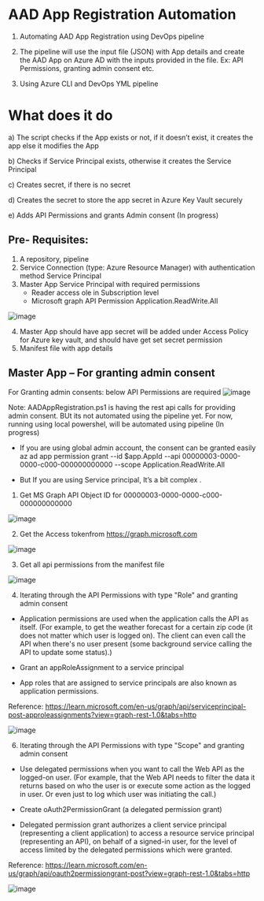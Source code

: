 # AAD App Registration Automation
1. Automating AAD App Registration using DevOps pipeline

2. The pipeline will use the input file (JSON) with App details and create the AAD App on Azure AD with the inputs provided in the file. Ex: API Permissions, granting admin consent etc.

3. Using Azure CLI and DevOps YML pipeline

# What does it do
a)	  The script checks if the App exists or not, if it doesn’t exist, it creates the app else it modifies the App

b)	  Checks if Service Principal exists, otherwise it creates the Service Principal

c)	  Creates secret, if there is no secret

d)	  Creates the secret to store the app secret in Azure Key Vault securely

e)	  Adds API Permissions and grants Admin consent (In progress)

## Pre- Requisites:
1.	  A repository, pipeline
2.    Service Connection (type: Azure Resource Manager)  with authentication method Service Principal
3.	  Master App Service Principal with required permissions
         - Reader access ole in Subscription level
         - Microsoft graph API Permission Application.ReadWrite.All

![image](https://user-images.githubusercontent.com/92169356/207417402-242c78ee-6e09-4adc-9ba9-33a688e2e335.png)


4. 	Master App should have app secret will be added under Access Policy for Azure key vault, and should have get set secret permission
5.	Manifest file with app details



## Master App – For granting admin consent
For Granting admin consents: below API Permissions are required
![image](https://user-images.githubusercontent.com/92169356/207417703-30a0403b-0e8e-484c-8b33-cb8611aaa1a7.png)

Note: AADAppRegistration.ps1 is having the rest api calls for providing admin consent. BUt its not automated using the pipeline yet. 
For now, running using local powershel, will be automated using pipeline (In progress)

- If you are using global admin account, the consent can be granted easily
az ad app permission grant --id $app.AppId --api 00000003-0000-0000-c000-000000000000 --scope Application.ReadWrite.All

- But If you are using Service principal, It’s a bit complex .



1. Get MS Graph API Object ID for 00000003-0000-0000-c000-000000000000

![image](https://user-images.githubusercontent.com/92169356/207418398-9340e694-4c93-44e7-af2d-b7336151baa3.png)

2. Get the Access tokenfrom https://graph.microsoft.com

![image](https://user-images.githubusercontent.com/92169356/207418825-b2a53965-98b9-41ff-93c8-69fdda59b97a.png)

3. Get all api permissions from the manifest file

![image](https://user-images.githubusercontent.com/92169356/207419057-9c8f8785-cec3-43ec-b95d-9112f5dd265f.png)

4. Iterating through the API Permissions with type "Role" and granting admin consent

- Application permissions are used when the application calls the API as itself. 
(For example, to get the weather forecast for a certain zip code (it does not matter which user is logged on). The client can even call the API when there's no user present (some background service calling the API to update some status).)


- Grant an appRoleAssignment to a service principal

- App roles that are assigned to service principals are also known as application permissions.

 Reference: https://learn.microsoft.com/en-us/graph/api/serviceprincipal-post-approleassignments?view=graph-rest-1.0&tabs=http

![image](https://user-images.githubusercontent.com/92169356/207419279-29bcc601-9928-405c-98a1-bd33a53af425.png)


6. Iterating through the API Permissions with type "Scope" and granting admin consent

- Use delegated permissions when you want to call the Web API as the logged-on user. 
(For example, that the Web API needs to filter the data it returns based on who the user is or execute some action as the logged in user. Or even just to log which user was initiating the call.)

- Create oAuth2PermissionGrant (a delegated permission grant)

- Delegated permission grant authorizes a client service principal (representing a client application) to access a resource service principal (representing an API), on behalf of a signed-in user, for the level of access limited by the delegated permissions which were granted.

Reference: https://learn.microsoft.com/en-us/graph/api/oauth2permissiongrant-post?view=graph-rest-1.0&tabs=http

![image](https://user-images.githubusercontent.com/92169356/207419440-56ef47d5-d3c1-45d2-b5d5-0d2eb54b51cb.png)


